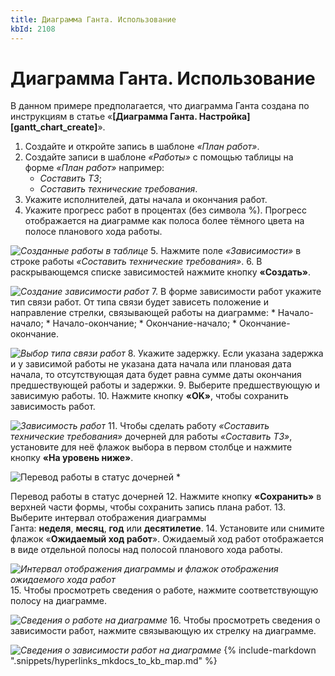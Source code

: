 ```yaml
---
title: Диаграмма Ганта. Использование
kbId: 2108
---
```


# Диаграмма Ганта. Использование

В данном примере предполагается, что диаграмма Ганта создана по инструкциям в статье «**[Диаграмма Ганта. Настройка][gantt_chart_create]**».

1. Создайте и откройте запись в шаблоне *«План работ»*.
2. Создайте записи в шаблоне *«Работы»* с помощью таблицы на форме *«План работ»* например:
    - *Составить ТЗ*;
    - *Составить технические требования*.
3. Укажите исполнителей, даты начала и окончания работ.
4. Укажите прогресс работ в процентах (без символа %). Прогресс отображается на диаграмме как полоса более тёмного цвета на полосе планового хода работы.

_![Созданные работы в таблице](https://kb.comindware.ru/assets/using_gantt_chart_example_works1.png)_
5. Нажмите поле *«Зависимости»* в строке работы *«Составить технические требования»*.
6. В раскрывающемся списке зависимостей нажмите кнопку **«Создать»**.

_![Создание зависимости работ](https://kb.comindware.ru/assets/using_gantt_chart_example_create_dependency1.png)_
7. В форме зависимости работ укажите тип связи работ. От типа связи будет зависеть положение и направление стрелки, связывающей работы на диаграмме: \* Начало-начало; \* Начало-окончание; \* Окончание-начало; \* Окончание-окончание.

_![Выбор типа связи работ](https://kb.comindware.ru/assets/using_gantt_chart_link_types2.png)_
8. Укажите задержку. Если указана задержка и у зависимой работы не указана дата начала или плановая дата начала, то отсутствующая дата будет равна сумме даты окончания предшествующей работы и задержки.
9. Выберите предшествующую и зависимую работы.
10. Нажмите кнопку **«OK»**, чтобы сохранить зависимость работ.

_![Зависимость работ](https://kb.comindware.ru/assets/using_gantt_chart_dependency_example1.png)_
11. Чтобы сделать работу *«Составить технические требования»* дочерней для работы *«Составить ТЗ»*, установите для неё флажок выбора в первом столбце и нажмите кнопку **«На уровень ниже»**.

![Перевод работы в статус дочерней](https://kb.comindware.ru/assets/using_gantt_chart_child_work_example1.png) \*

Перевод работы в статус дочерней
12. Нажмите кнопку **«Сохранить»** в верхней части формы, чтобы сохранить запись плана работ.
13. Выберите интервал отображения диаграммы Ганта: **неделя**, **месяц**, **год** или **десятилетие**.
14. Установите или снимите флажок «**Ожидаемый ход работ**». Ожидаемый ход работ отображается в виде отдельной полосы над полосой планового хода работы.

_![Интервал отображения диаграммы и флажок отображения ожидаемого хода работ](https://kb.comindware.ru/assets/using_gantt_chart_interval1.png)_
15. Чтобы просмотреть сведения о работе, нажмите соответствующую полосу на диаграмме.

_![Сведения о работе на диаграмме](https://support.comindware.ru/help/ru/business_apps/examples/img/using_gantt_chart_work_details.png)_
16. Чтобы просмотреть сведения о зависимости работ, нажмите связывающую их стрелку на диаграмме.

_![Сведения о зависимости работ на диаграмме](https://kb.comindware.ru/assets/using_gantt_chart_dependency_details1.png)_
{% include-markdown ".snippets/hyperlinks_mkdocs_to_kb_map.md" %}
